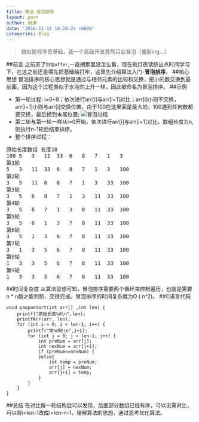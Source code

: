 ```yaml
---
title: 算法-冒泡排序
layout: post
author: 谢涛
date: '2016-11-15 10:28:24 +0800'
categories: Blog
---
```

>貌似是程序员基础，我一个高级开发竟然只会冒泡（羞耻ing...）

##前言
之前买了``剑指offer``,一直搁那里没怎么看，现在挑灯夜读挤出点时间学习下，在这之前还是得先把基础给打牢，这里先介绍算法入门-**冒泡排序**。
##核心思想
冒泡排序的核心思想就是通过与相邻元素的比较和交换，把小的数交换到最前面。因为这个过程类似于水泡向上升一样，因此被命名为冒泡排序。
##示例
* 第一轮过程: i=0~9；依次进行arr[i]与arr[i+1]对比；arr[i]小则不交换，arr[i+1]小则与arr[i]交换位置，由于100在这里面是最大的，100遇到任何数都要交换，最后换到末尾位置;
![冒泡过程](http://upload-images.jianshu.io/upload_images/1319710-9213f24f29d2d142.png?imageMogr2/auto-orient/strip%7CimageView2/2/w/1240)
* 第二轮与第一轮一样从i=0开始，依次进行arr[i]与arr[i+1]对比，数组长度为n,则执行n-1轮后结束排序。
* 整个排序过程：
<pre>
原始长度数组 长度10
100	5	3	11	33	6	8	7	1	3	
第1轮
5	3	11	33	6	8	7	1	3	100	
第2轮
3	5	11	6	8	7	1	3	33	100	
第3轮
3	5	6	8	7	1	3	11	33	100	
第4轮
3	5	6	7	1	3	8	11	33	100	
第5轮
3	5	6	1	3	7	8	11	33	100	
第6轮
3	5	1	3	6	7	8	11	33	100	
第7轮
3	1	3	5	6	7	8	11	33	100	
第8轮
1	3	3	5	6	7	8	11	33	100	
第9轮
1	3	3	5	6	7	8	11	33	100	
</pre>

##时间复杂度
从算法思想可知，冒泡排序需要两个循环来控制遍历，也就是需要n * n趟才能判断、交换完成。冒泡排序的时间复杂度为O ( n^2)。
##C语言代码
<pre><code>void paopaoSort(int arr[] ,int len) {
    printf("原始长度%d\n",len);
    printfArr(arr, len);
    for (int i = 0; i < len-1; i++) {
        printf("第%d轮\n",i+1);
        for (int j = 0; j < len-1; j++) {
            int preNum = arr[j];
            int nexNum = arr[j+1];
            if (preNum<=nexNum) {
            }else{
                int temp = preNum;
                arr[j] = nexNum;
                arr[j+1] = temp;
            }
        }
    }
}
</code></pre>
##总结
在对比每一轮结构后可以发现，后面部分数组已经有序，可以无需对比，可以将i<len-1改成i<len-n-1，理解算法的思想，通过思考优化算法。